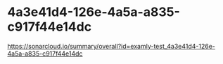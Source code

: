 # 4a3e41d4-126e-4a5a-a835-c917f44e14dc
https://sonarcloud.io/summary/overall?id=examly-test_4a3e41d4-126e-4a5a-a835-c917f44e14dc
